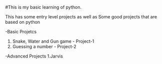 #This is my basic learning of python.

This has some entry level projects as well as Some good projects that are based on python

-Basic Projetcs
  1. Snake, Water and Gun game - Project-1
  2. Guessing a number - Project-2

-Advanced Projects
  1.Jarvis
